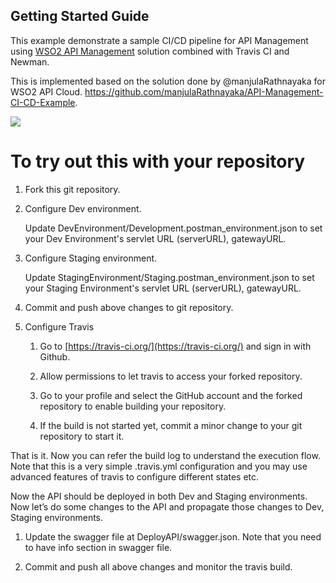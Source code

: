 


## Getting Started Guide

This example demonstrate a sample CI/CD pipeline for API Management using [WSO2 API Management](https://wso2.com/api-management/) solution combined with Travis CI and Newman.

This is implemented based on the solution done by @manjulaRathnayaka for WSO2 API Cloud. https://github.com/manjulaRathnayaka/API-Management-CI-CD-Example.

![](https://lh5.googleusercontent.com/dYoaXQQ7CyLGXjWo6YTZDzCUKQpyevq-UlYbzdFrMYLuSQG1J6A4vFZvc4TvPLqZC-4p_Zg7qlek9oo3wiQEdGlDbCCFj8YQpSlJq0rij5kK-_KhmcF7NzWXrBmeM3F3onw4PGpM)

  
# To try out this with your repository

1.  Fork this git repository.
    
2.  Configure Dev environment.

	Update DevEnvironment/Development.postman_environment.json to set your Dev Environment's servlet URL (serverURL), gatewayURL.
  
3.  Configure Staging environment.

	Update StagingEnvironment/Staging.postman_environment.json to set your Staging Environment's servlet URL (serverURL), gatewayURL.
  

4. Commit and push above changes to git repository.
    
5.  Configure Travis	
    1. Go to [https://travis-ci.org/](https://travis-ci.org/) and sign in
    with Github.
    	    
    2. Allow permissions to let travis to access your forked repository.
    	    
    3.  Go to your profile and select the GitHub account and the forked repository to enable building your repository.
    
    4.  If the build is not started yet, commit a minor change to your git repository to start it.

    

That is it. Now you can refer the build log to understand the execution flow. Note that this is a very simple .travis.yml configuration and you may use advanced features of travis to configure different states etc.


Now the API should be deployed in both Dev and Staging environments. Now let’s do some changes to the API and propagate those changes to Dev, Staging environments.

1.  Update the swagger file at DeployAPI/swagger.json. Note that you need to have info section in swagger file.
    
2.  Commit and push all above changes and monitor the travis build.

